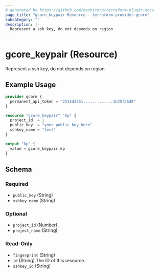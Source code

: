 ```yaml
---
# generated by https://github.com/hashicorp/terraform-plugin-docs
page_title: "gcore_keypair Resource - terraform-provider-gcore"
subcategory: ""
description: |-
  Represent a ssh key, do not depends on region
---
```


# gcore_keypair (Resource)

Represent a ssh key, do not depends on region

## Example Usage

```terraform
provider gcore {
  permanent_api_token = "251$d3361.............1b35f26d8"
}

resource "gcore_keypair" "kp" {
  project_id  = 1
  public_key  = "your public key here"
  sshkey_name = "test"
}

output "kp" {
  value = gcore_keypair.kp
}
```

<!-- schema generated by tfplugindocs -->
## Schema

### Required

- `public_key` (String)
- `sshkey_name` (String)

### Optional

- `project_id` (Number)
- `project_name` (String)

### Read-Only

- `fingerprint` (String)
- `id` (String) The ID of this resource.
- `sshkey_id` (String)


